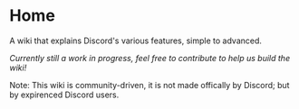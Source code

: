 # Home
A wiki that explains Discord's various features, simple to advanced.

*Currently still a work in progress, feel free to contribute to help us build the wiki!*

Note: This wiki is community-driven, it is not made offically by Discord; but by expirenced Discord users.
